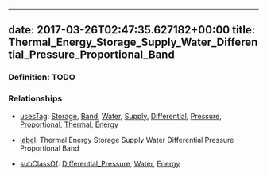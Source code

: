 
---
date: 2017-03-26T02:47:35.627182+00:00
title: Thermal_Energy_Storage_Supply_Water_Differential_Pressure_Proportional_Band
---
### Definition: TODO

### Relationships

* [usesTag](https://brickschema.org/schema/1.0/BrickFrame#usesTag): [Storage](https://brickschema.org/schema/1.0/BrickTag#Storage), [Band](https://brickschema.org/schema/1.0/BrickTag#Band), [Water](https://brickschema.org/schema/1.0/BrickTag#Water), [Supply](https://brickschema.org/schema/1.0/BrickTag#Supply), [Differential](https://brickschema.org/schema/1.0/BrickTag#Differential), [Pressure](https://brickschema.org/schema/1.0/BrickTag#Pressure), [Proportional](https://brickschema.org/schema/1.0/BrickTag#Proportional), [Thermal](https://brickschema.org/schema/1.0/BrickTag#Thermal), [Energy](https://brickschema.org/schema/1.0/BrickTag#Energy)

* [label](http://www.w3.org/2000/01/rdf-schema#label): Thermal Energy Storage Supply Water Differential Pressure Proportional Band

* [subClassOf](http://www.w3.org/2000/01/rdf-schema#subClassOf): [Differential_Pressure](https://brickschema.org/schema/1.0/Brick#Differential_Pressure), [Water](https://brickschema.org/schema/1.0/Brick#Water), [Energy](https://brickschema.org/schema/1.0/Brick#Energy)
